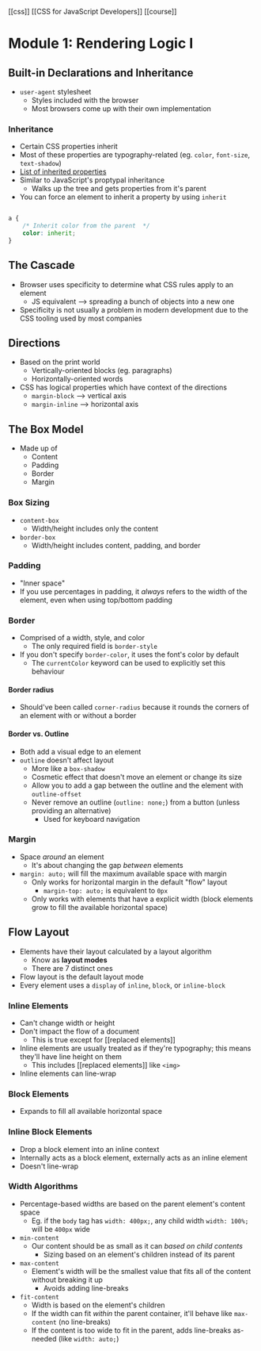 [[css]] [[CSS for JavaScript Developers]] [[course]]

# Module 1: Rendering Logic I
## Built-in Declarations and Inheritance
- `user-agent` stylesheet
	- Styles included with the browser
	- Most browsers come up with their own implementation
### Inheritance
- Certain CSS properties inherit
- Most of these properties are typography-related (eg. `color`, `font-size`, `text-shadow`)
- [List of inherited properties](https://www.sitepoint.com/css-inheritance-introduction/#list-css-properties-inherit)
- Similar to JavaScript's proptypal inheritance
	- Walks up the tree and gets properties from it's parent
- You can force an element to inherit a property by using `inherit`
```css

a {
	/* Inherit color from the parent  */
  	color: inherit;
}
```
## The Cascade
- Browser uses specificity to determine what CSS rules apply to an element
	- JS equivalent --> spreading a bunch of objects into a new one
- Specificity is not usually a problem in modern development due to the CSS tooling used by most companies

## Directions
- Based on the print world
	- Vertically-oriented blocks (eg. paragraphs)
	- Horizontally-oriented words
- CSS has logical properties which have context of the directions
	- `margin-block` --> vertical axis
	- `margin-inline` --> horizontal axis

## The Box Model
- Made up of
	- Content
	- Padding
	- Border
	- Margin

### Box Sizing
- `content-box`
	- Width/height includes only the content
- `border-box`
	- Width/height includes content, padding, and border

### Padding
- "Inner space"
- If you use percentages in padding, it _always_ refers to the width of the element, even when using top/bottom padding

### Border
- Comprised of a width, style, and color
	- The only required field is `border-style`
- If you don't specify `border-color`, it uses the font's color by default
	- The `currentColor` keyword can be used to explicitly set this behaviour

#### Border radius
- Should've been called `corner-radius` because it rounds the corners of an element with or without a border

#### Border vs. Outline
- Both add a visual edge to an element
- `outline` doesn't affect layout
	- More like a `box-shadow`
	- Cosmetic effect that doesn't move an element or change its size
	- Allow you to add a gap between the outline and the element with `outline-offset`
	- Never remove an outline (`outline: none;`) from a button (unless providing an alternative)
		- Used for keyboard navigation

### Margin
- Space _around_ an element
	- It's about changing the gap _between_ elements
- `margin: auto;` will fill the maximum available space with margin
	- Only works for horizontal margin in the default "flow" layout
		- `margin-top: auto;` is equivalent to `0px`
	- Only works with elements that have a explicit width (block elements grow to fill the available horizontal space)

## Flow Layout
- Elements have their layout calculated by a layout algorithm
	- Know as **layout modes**
	- There are 7 distinct ones
- Flow layout is the default layout mode
- Every element uses a `display` of `inline`, `block`, or `inline-block`

### Inline Elements
- Can't change width or height
- Don't impact the flow of a document
	- This is true except for [[replaced elements]]
- Inline elements are usually treated as if they're typography; this means they'll have line height on them
	- This includes [[replaced elements]] like `<img>`
- Inline elements can line-wrap

### Block Elements
- Expands to fill all available horizontal space

### Inline Block Elements
- Drop a block element into an inline context
- Internally acts as a block element, externally acts as an inline element
- Doesn't line-wrap

### Width Algorithms
- Percentage-based widths are based on the parent element's content space
	- Eg. if the `body` tag has `width: 400px;`, any child width `width: 100%;` will be `400px` wide
- `min-content`
	- Our content should be as small as it can _based on child contents_
		- Sizing based on an element's children instead of its parent
- `max-content`
	- Element's width will be the smallest value that fits all of the content without breaking it up
		- Avoids adding line-breaks
- `fit-content`
	- Width is based on the element's children
	- If the width can fit _within_ the parent container, it'll behave like `max-content` (no line-breaks)
	- If the content is too wide to fit in the parent, adds line-breaks as-needed (like `width: auto;`)
